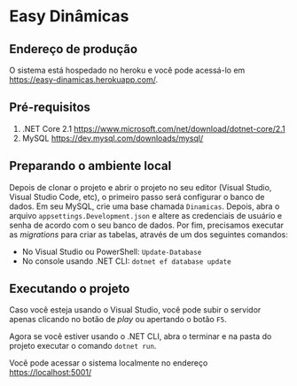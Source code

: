 # Easy Dinâmicas

## Endereço de produção

O sistema está hospedado no heroku e você pode acessá-lo em
<https://easy-dinamicas.herokuapp.com/>.

## Pré-requisitos

1. .NET Core 2.1 <https://www.microsoft.com/net/download/dotnet-core/2.1>
1. MySQL <https://dev.mysql.com/downloads/mysql/>

## Preparando o ambiente local

Depois de clonar o projeto e abrir o projeto no seu editor (Visual Studio, 
Visual Studio Code, etc), o primeiro passo será configurar o banco de dados.
Em seu MySQL, crie uma base chamada `Dinamicas`. Depois, abra o arquivo 
`appsettings.Development.json` e altere as credenciais de usuário e senha 
de acordo com o seu banco de dados. Por fim, precisamos executar as *migrations*
para criar as tabelas, através de um dos seguintes comandos:

* No Visual Studio ou PowerShell: `Update-Database`
* No console usando .NET CLI: `dotnet ef database update`

## Executando o projeto

Caso você esteja usando o Visual Studio, você pode subir o servidor apenas
clicando no botão de *play*  ou apertando o botão `F5`. 

Agora se você estiver usando o .NET CLI, abra o terminar e na pasta do projeto
executar o comando `dotnet run`.

Você pode acessar o sistema localmente no endereço <https://localhost:5001/>